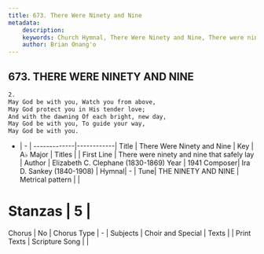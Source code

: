 ```yaml
---
title: 673. There Were Ninety and Nine
metadata:
    description: 
    keywords: Church Hymnal, There Were Ninety and Nine, There were ninety and nine that safely lay, 
    author: Brian Onang'o
---
```



## 673. THERE WERE NINETY AND NINE

```txt
2.
May God be with you, Watch you from above,
May God protect you in His tender love;
And with the dawning Of each bright, new day,
May God be with you, To guide your way,
May God be with you.
```

- |   -  |
-------------|------------|
Title | There Were Ninety and Nine |
Key | A♭ Major |
Titles |  |
First Line | There were ninety and nine that safely lay |
Author | Elizabeth C. Clephane (1830-1869)
Year | 1941
Composer| Ira D. Sankey (1840-1908) |
Hymnal|  - |
Tune| THE NINETY AND NINE |
Metrical pattern | |
# Stanzas | 5 |
Chorus | No |
Chorus Type | - |
Subjects | Choir and Special |
Texts |  |
Print Texts | 
Scripture Song |  |
  
